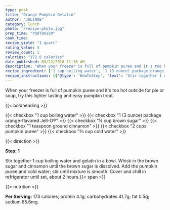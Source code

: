 ```yaml
---
type: post
title: "Orange Pumpkin Gelatin"
author: "JULINOE"
category: lunch
photo: "/recipe-photo.jpg"
prep_time: "P0DT0H15M"
cook_time: 
recipe_yield: "1 quart"
rating_value: 4
review_count: 1
calories: "172.6 calories"
date_published: 03/22/2018 11:10 AM
description: "When your freezer is full of pumpkin puree and it's too hot outside for pie or soup, try this lighter tasting and easy pumpkin treat."
recipe_ingredient: ['1 cup boiling water', '1 (3 ounce) package orange-flavored Jell-O®', '¼ cup brown sugar', '1 teaspoon ground cinnamon', '2 cups pumpkin puree', '⅔ cup cold water']
recipe_instructions: [{'@type': 'HowToStep', 'text': 'Stir together 1 cup boiling water and gelatin in a bowl. Whisk in the brown sugar and cinnamon until the brown sugar is dissolved. Add the pumpkin puree and cold water; stir until mixture is smooth. Cover and chill in refrigerator until set, about 2 hours.\n'}]
---
```


When your freezer is full of pumpkin puree and it's too hot outside for pie or soup, try this lighter tasting and easy pumpkin treat. 

{{< boldheading >}}

{{< checkbox "1 cup boiling water" >}}
{{< checkbox "1 (3 ounce) package orange-flavored Jell-O®" >}}
{{< checkbox "¼ cup brown sugar" >}}
{{< checkbox "1 teaspoon ground cinnamon" >}}
{{< checkbox "2 cups pumpkin puree" >}}
{{< checkbox "⅔ cup cold water" >}}


{{< direction >}}

**Step: 1**

Stir together 1 cup boiling water and gelatin in a bowl. Whisk in the brown sugar and cinnamon until the brown sugar is dissolved. Add the pumpkin puree and cold water; stir until mixture is smooth. Cover and chill in refrigerator until set, about 2 hours.{{< span >}}

{{< nutrition >}}

**Per Serving:** 173 calories; protein 4.1g; carbohydrates 41.7g; fat 0.5g; sodium 85.6mg.